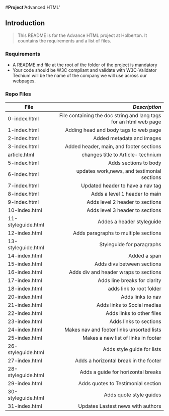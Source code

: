 #**Project**'Advanced HTML'

## Introduction
> This README is for the Advance HTML project at Holberton. It countains the requirements and a list of files.

### Requirements
- A README.md file at the root of the folder of the project is mandatory
- Your code should be W3C compliant and validate with W3C-Validator
Techium will be the name of the company we will use across our webpages.

### Repo Files
| **File** | *__Description__* |
|----------|----------------:|
|0-index.html| File containing the doc string and lang tags for an html web page|
|1-index.html| Adding head and body tags to web page|
|2-index.html|Added metadata and images|
|3-index.html| Added header, main, and footer sections|
|article.html| changes title to Article- technium|
|5-index.html| Adds sections to body|
|6-index.html|updates work,news, and testimonial sections|
|7-index.html| Updated header to have a nav tag|
|8-index.html| Adds a level 1 header to main|
|9-index.html| Adds level 2 header to sections|
|10-index.html| Adds level 3 header to sections|
|11-styleguide.html| Addes a header styleguide|
|12-index.html| Adds paragraphs to multiple sections|
|13-styleguide.html|Styleguide for paragraphs|
|14-index.html| Added a span|
|15-index.html| Adds divs between sections|
|16-index.html| Adds div and header wraps to sections|
|17-index.html| Adds line breaks for clarity|
|18-index.html| adds link to root folder|
|20-index.html| Adds links to nav|
|21-index.html| Adds links to Social medias|
|22-index.html| Adds links to other files|
|23-index.html| Adds links to sections|
|24-index.html| Makes nav and footer links unsorted lists|
|25-index.html| Makes a new list of links in footer|
|26-styleguide.html| Adds style guide for lists|
|27-index.html| Adds a horizontal break in the footer|
|28-styleguide.html| Adds a guide for horizontal breaks|
|29-index.html| Adds quotes to Testimonial section|
|30-styleguide.html| Adds quote style guides|
|31-index.html| Updates Lastest news with authors|